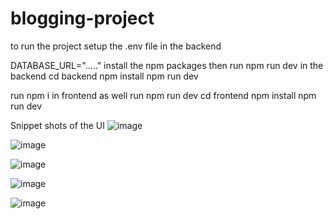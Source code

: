 # blogging-project

to run the project setup the .env file in the backend 

DATABASE_URL="....."
install the npm packages 
then run npm run dev in the backend
cd backend
npm install
npm run dev

run npm i in frontend as well 
run npm run dev
cd frontend
npm install
npm run dev

Snippet shots of the UI
![image](https://github.com/user-attachments/assets/25e4ac19-6e3f-494e-9ad3-89b967b72296)

![image](https://github.com/user-attachments/assets/340fb93a-3a95-4c23-a4c9-fb4aed31eaae)

![image](https://github.com/user-attachments/assets/68dca09f-d02e-4ddd-94dd-e1189651f9eb)

![image](https://github.com/user-attachments/assets/37369ce3-782d-4659-86ee-cb7ebfd58c78)

![image](https://github.com/user-attachments/assets/f24de96e-0c17-4e56-847b-648592d88e15)




